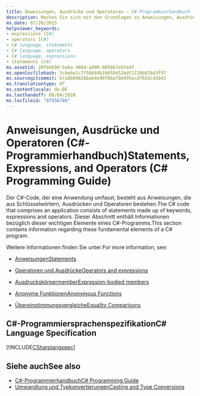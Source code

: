 ```yaml
---
title: Anweisungen, Ausdrücke und Operatoren – C#-Programmierhandbuch
description: Machen Sie sich mit den Grundlagen zu Anweisungen, Ausdrücken und Operatoren bei der C#-Programmierung vertraut.
ms.date: 07/20/2015
helpviewer_keywords:
- expressions [C#]
- operators [C#]
- C# language, statements
- C# language, operators
- C# language, expressions
- statements [C#]
ms.assetid: 20f8469d-5a6a-4084-ad90-0856b7e97e45
ms.openlocfilehash: 5cbebe1c7f56604b1b058452bdf2126b87bd3f97
ms.sourcegitcommit: b7a8b09828bab4e90f66af8d495ecd7024c45042
ms.translationtype: HT
ms.contentlocale: de-DE
ms.lasthandoff: 08/04/2020
ms.locfileid: "87556786"
---
```

# <a name="statements-expressions-and-operators-c-programming-guide"></a><span data-ttu-id="89027-103">Anweisungen, Ausdrücke und Operatoren (C#-Programmierhandbuch)</span><span class="sxs-lookup"><span data-stu-id="89027-103">Statements, Expressions, and Operators (C# Programming Guide)</span></span>

<span data-ttu-id="89027-104">Der C#-Code, der eine Anwendung umfasst, besteht aus Anweisungen, die aus Schlüsselwörtern, Ausdrücken und Operatoren bestehen.</span><span class="sxs-lookup"><span data-stu-id="89027-104">The C# code that comprises an application consists of statements made up of keywords, expressions and operators.</span></span> <span data-ttu-id="89027-105">Dieser Abschnitt enthält Informationen bezüglich dieser wichtigen Elemente eines C#-Programms.</span><span class="sxs-lookup"><span data-stu-id="89027-105">This section contains information regarding these fundamental elements of a C# program.</span></span>

 <span data-ttu-id="89027-106">Weitere Informationen finden Sie unter:</span><span class="sxs-lookup"><span data-stu-id="89027-106">For more information, see:</span></span>

- [<span data-ttu-id="89027-107">Anweisungen</span><span class="sxs-lookup"><span data-stu-id="89027-107">Statements</span></span>](statements.md)

- [<span data-ttu-id="89027-108">Operatoren und Ausdrücke</span><span class="sxs-lookup"><span data-stu-id="89027-108">Operators and expressions</span></span>](../../language-reference/operators/index.md)

- [<span data-ttu-id="89027-109">Ausdruckskörpermember</span><span class="sxs-lookup"><span data-stu-id="89027-109">Expression-bodied members</span></span>](expression-bodied-members.md)

- [<span data-ttu-id="89027-110">Anonyme Funktionen</span><span class="sxs-lookup"><span data-stu-id="89027-110">Anonymous Functions</span></span>](anonymous-functions.md)

- [<span data-ttu-id="89027-111">Übereinstimmungsvergleiche</span><span class="sxs-lookup"><span data-stu-id="89027-111">Equality Comparisons</span></span>](equality-comparisons.md)

## <a name="c-language-specification"></a><span data-ttu-id="89027-112">C#-Programmiersprachenspezifikation</span><span class="sxs-lookup"><span data-stu-id="89027-112">C# Language Specification</span></span>

[!INCLUDE[CSharplangspec](~/includes/csharplangspec-md.md)]

## <a name="see-also"></a><span data-ttu-id="89027-113">Siehe auch</span><span class="sxs-lookup"><span data-stu-id="89027-113">See also</span></span>

- [<span data-ttu-id="89027-114">C#-Programmierhandbuch</span><span class="sxs-lookup"><span data-stu-id="89027-114">C# Programming Guide</span></span>](../index.md)
- [<span data-ttu-id="89027-115">Umwandlung und Typkonvertierungen</span><span class="sxs-lookup"><span data-stu-id="89027-115">Casting and Type Conversions</span></span>](../types/casting-and-type-conversions.md)

